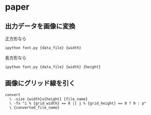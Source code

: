 # paper


## 出力データを画像に変換

正方形なら
```sh
ipython font.py {data_file} {width}
```
長方形なら
```sh
ipython font.py {data_file} {width} {height}
```

## 画像にグリッド線を引く
```
convert 
  \ -size {width}x{height} {file_name}
  \ -fx "i % {grid_width} == 0 || j % {grid_height} == 0 ? 0 : p"
  \ {converted_file_name} 
```
